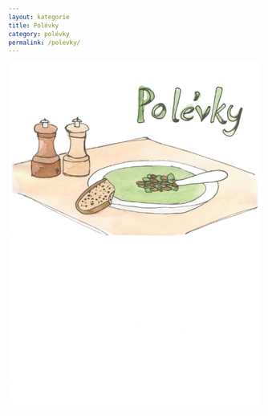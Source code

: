 ```yaml
---
layout: kategorie
title: Polévky
category: polévky
permalink: /polevky/
---
```


<img src="/assets/img/polevky.jpg" alt="{{ page.title }}" class="img-responsive"/>
